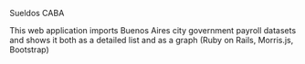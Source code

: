 Sueldos CABA

This web application imports Buenos Aires city government payroll datasets and shows it both as a detailed list and as a graph (Ruby on Rails, Morris.js, Bootstrap)
